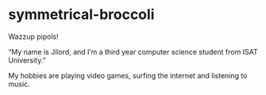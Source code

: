 # symmetrical-broccoli


Wazzup pipols!

“My name is Jilord, and I’m a third year computer
science student from ISAT University.” 

My hobbies are playing video games, surfing the internet
and listening to music.
